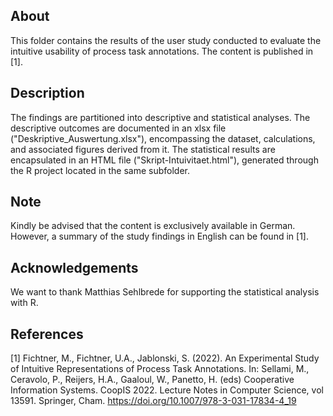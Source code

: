 ## About
This folder contains the results of the user study conducted to evaluate the intuitive usability of process task annotations. The content is published in [1].

## Description
The findings are partitioned into descriptive and statistical analyses.
The descriptive outcomes are documented in an xlsx file ("Deskriptive_Auswertung.xlsx"), encompassing the dataset, calculations, and associated figures derived from it.
The statistical results are encapsulated in an HTML file ("Skript-Intuivitaet.html"), generated through the R project located in the same subfolder.

## Note
Kindly be advised that the content is exclusively available in German. However, a summary of the study findings in English can be found in [1].

## Acknowledgements
We want to thank Matthias Sehlbrede for supporting the statistical analysis with R.

## References
[1] Fichtner, M., Fichtner, U.A., Jablonski, S. (2022). An Experimental Study of Intuitive Representations of Process Task Annotations. In: Sellami, M., Ceravolo, P., Reijers, H.A., Gaaloul, W., Panetto, H. (eds) Cooperative Information Systems. CoopIS 2022. Lecture Notes in Computer Science, vol 13591. Springer, Cham. https://doi.org/10.1007/978-3-031-17834-4_19